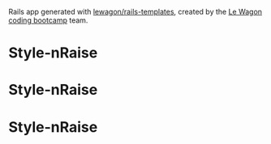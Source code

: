 Rails app generated with [lewagon/rails-templates](https://github.com/lewagon/rails-templates), created by the [Le Wagon coding bootcamp](https://www.lewagon.com) team.
# Style-nRaise
# Style-nRaise
# Style-nRaise
